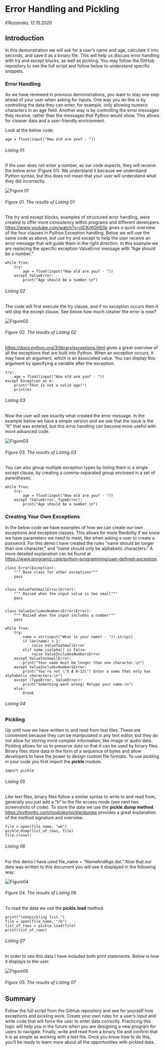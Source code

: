 # Error Handling and Pickling
*KRozanska, 12.15.2020*

## Introduction 
In this demonstration we will ask for a user’s name and age, calculate it into seconds, and save it as a binary file. This will help us discuss error handling with try and except blocks, as well as pickling. You may follow the GitHub repository to see the full script and follow below to understand specific snippets.

### Error Handling
As we have reviewed in previous demonstrations, you want to stay one step ahead of your user when asking for inputs. One way you do this is by controlling the data they can enter, for example, only allowing numeric characters in an age field. Another way is by controlling the error messages they receive, rather than the messages that Python would show. This allows for cleaner data and a user-friendly environment. 

Look at the below code.
```
age = float(input("How old are you? - "))
```
###### Listing 01

If the user does not enter a number, as our code expects, they will receive the below error (Figure 01). We understand it because we understand Python syntax, but this does not mean that your user will understand what they did incorrectly.

![Figure 01](https://github.com/KasiaPaloma/IntroToProg-Python-Mod07/blob/main/docs/DocImage01.png "Figure 01")
###### Figure 01. The results of Listing 01
 
The try and except blocks, examples of structured error handling, were created to offer more consistency within programs and different developers. https://www.youtube.com/watch?v=nlCKrKGHSSk gives a quick overview of the four clauses in Python Exception handling. Below we will use the same code as above, but use try and except to help the user receive an error message that will guide them in the right direction. In this example we are replacing the specific exception ValueError message with “Age should be a number.”
```
while True:
    try:
        age = float(input("How old are you? - "))
    except ValueError:
        print("Age should be a number.\n")
```
###### Listing 02
The code will first execute the try clause, and if no exception occurs then it will skip the except clause. See below how much cleaner the error is now?

![Figure02](https://github.com/KasiaPaloma/IntroToProg-Python-Mod07/blob/main/docs/DocImage02.png "Figure 02")
###### Figure 02. The results of Listing 02

https://docs.python.org/3/library/exceptions.html gives a great overview of all the exceptions that are built into Python. When an exception occurs, it may have an argument, which is an associated value. You can display this argument by specifying a variable after the exception. 
```
try:
    age = float(input("How old are you? - "))
except Exception as e:
    print("That is not a valid age!")
    print(e)
```
###### Listing 03
Now the user will see exactly what created the error message. In the example below we have a simple version and we see that the issue is the “K” that was entered, but this error handling can become more useful with more advanced code. 

![Figure03](https://github.com/KasiaPaloma/IntroToProg-Python-Mod07/blob/main/docs/DocImage03.png "Figure 03")
###### Figure 03. The results of Listing 03
 
You can also group multiple exception types by listing them in a single except clause, by creating a comma-separated group enclosed in a set of parentheses:
```
while True:
    try:
        age = float(input("How old are you? - "))
    except (ValueError, TypeError):
        print("Age should be a number.\n")
```
### Creating Your Own Exceptions
In the below code we have examples of how we can create our own exceptions and exception classes. This allows for more flexibility if we know we have parameters we need to meet, like when asking a user to create a password. For this demo I have created the rules “name should be longer than one character,” and “name should only be alphabetic characters.” A more detailed explanation can be found at https://www.programiz.com/python-programming/user-defined-exception. 
```
class Error(Exception):
    """ Base class for other exceptions"""
    pass


class ValueTooSmallError(Error):
    """ Raised when the input value is too small"""
    pass


class ValueIncludesNumbersError(Error):
    """ Raised when the input includes a number"""
    pass

while True:
    try:
        name = str(input("What is your name? - ")).strip()
        if len(name) < 2:
            raise ValueTooSmallError
        elif name.isalpha() is False:
            raise ValueIncludesNumbersError
    except ValueTooSmallError:
        print("Your name must be longer than one character.\n")
    except ValueIncludesNumbersError:
        print("You're not \"X Æ A-12\"! Enter a name that only has alphabetic characters.\n")
    except (TypeError, ValueError):
        print("Something went wrong! Retype your name.\n")
    else:
        break
```
###### Listing 04
### Pickling
Up until now we have written to and read from text files. These are convenient because they can be manipulated in any text editor, but they do not allow for storing more complex information, like image or audio data. Pickling allows for us to preserve data so that it can be used by binary files. Binary files store data in the form of a sequence of bytes and allow developers to have the power to design custom file formats. To use pickling in your code you first import the **pickle** module.
```
import pickle
```
###### Listing 05
Like text files, binary files follow a similar syntax to write to and read from, generally you just add a “b” to the file access mode (see next two screenshots of code). To store the data we use the **pickle.dump method**. https://pythontic.com/modules/pickle/dumps provides a great explanation of the method signature and overview.
```
file = open(file_name, "wb")
pickle.dump(list_of_rows, file)
file.close()
```
###### Listing 06
For this demo I have used file_name = “NameAndAge.dat.” Now that our data was written to this document you will see it displayed in the following way:

![Figure04](https://github.com/KasiaPaloma/IntroToProg-Python-Mod07/blob/main/docs/DocImage04.png "Figure 04")
###### Figure 04. The results of Listing 06

To read the data we use the **pickle.load** method. 
```
print("\nUnpickling list.")
file = open(file_name, "rb")
list_of_rows = pickle.load(file)
print(list_of_rows)
```
###### Listing 07
In order to see this data I have included both print statements. Below is how it displays to the user.

![Figure05](https://github.com/KasiaPaloma/IntroToProg-Python-Mod07/blob/main/docs/DocImage05.png "Figure 05")
###### Figure 05. The results of Listing 07

## Summary
Follow the full script from the GitHub repository and see for yourself how exceptions and pickling work. Create your own rules for a user’s input and write code that will force the user to enter data correctly. Practicing this logic will help you in the future when you are designing a new program for users to navigate. Finally, write and read from a binary file and confirm that it is as simple as working with a text file. Once you know how to do this, you’ll be ready to learn more about all the opportunities with pickled data.
